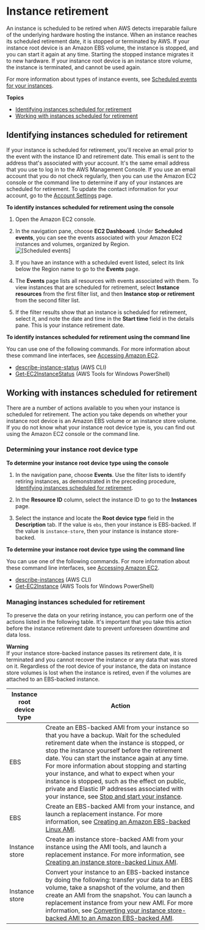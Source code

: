 # Instance retirement<a name="instance-retirement"></a>

An instance is scheduled to be retired when AWS detects irreparable failure of the underlying hardware hosting the instance\. When an instance reaches its scheduled retirement date, it is stopped or terminated by AWS\. If your instance root device is an Amazon EBS volume, the instance is stopped, and you can start it again at any time\. Starting the stopped instance migrates it to new hardware\. If your instance root device is an instance store volume, the instance is terminated, and cannot be used again\.

For more information about types of instance events, see [Scheduled events for your instances](monitoring-instances-status-check_sched.md)\.

**Topics**
+ [Identifying instances scheduled for retirement](#instance-retirement-identify)
+ [Working with instances scheduled for retirement](#instance-retirement-working)

## Identifying instances scheduled for retirement<a name="instance-retirement-identify"></a>

If your instance is scheduled for retirement, you'll receive an email prior to the event with the instance ID and retirement date\. This email is sent to the address that's associated with your account\. It's the same email address that you use to log in to the AWS Management Console\. If you use an email account that you do not check regularly, then you can use the Amazon EC2 console or the command line to determine if any of your instances are scheduled for retirement\. To update the contact information for your account, go to the [Account Settings](https://console.aws.amazon.com/billing/home?#/account) page\.<a name="identify-retiring-instances"></a>

**To identify instances scheduled for retirement using the console**

1. Open the Amazon EC2 console\.

1. In the navigation pane, choose **EC2 Dashboard**\. Under **Scheduled events**, you can see the events associated with your Amazon EC2 instances and volumes, organized by Region\.  
![\[Scheduled events\]](http://docs.aws.amazon.com/AWSEC2/latest/UserGuide/images/dashboard-scheduled-events.png)

1. If you have an instance with a scheduled event listed, select its link below the Region name to go to the **Events** page\.

1. The **Events** page lists all resources with events associated with them\. To view instances that are scheduled for retirement, select **Instance resources** from the first filter list, and then **Instance stop or retirement** from the second filter list\.

1. If the filter results show that an instance is scheduled for retirement, select it, and note the date and time in the **Start time** field in the details pane\. This is your instance retirement date\.

**To identify instances scheduled for retirement using the command line**

You can use one of the following commands\. For more information about these command line interfaces, see [Accessing Amazon EC2](concepts.md#access-ec2)\.
+ [describe\-instance\-status](https://docs.aws.amazon.com/cli/latest/reference/ec2/describe-instance-status.html) \(AWS CLI\)
+ [Get\-EC2InstanceStatus](https://docs.aws.amazon.com/powershell/latest/reference/items/Get-EC2InstanceStatus.html) \(AWS Tools for Windows PowerShell\)

## Working with instances scheduled for retirement<a name="instance-retirement-working"></a>

There are a number of actions available to you when your instance is scheduled for retirement\. The action you take depends on whether your instance root device is an Amazon EBS volume or an instance store volume\. If you do not know what your instance root device type is, you can find out using the Amazon EC2 console or the command line\.

### Determining your instance root device type<a name="instance-retirement-root-device"></a>

**To determine your instance root device type using the console**

1. In the navigation pane, choose **Events**\. Use the filter lists to identify retiring instances, as demonstrated in the preceding procedure, [Identifying instances scheduled for retirement](#identify-retiring-instances)\.

1. In the **Resource ID** column, select the instance ID to go to the **Instances** page\. 

1. Select the instance and locate the **Root device type** field in the **Description** tab\. If the value is `ebs`, then your instance is EBS\-backed\. If the value is `instance-store`, then your instance is instance store\-backed\.

**To determine your instance root device type using the command line**

You can use one of the following commands\. For more information about these command line interfaces, see [Accessing Amazon EC2](concepts.md#access-ec2)\.
+ [describe\-instances](https://docs.aws.amazon.com/cli/latest/reference/ec2/describe-instances.html) \(AWS CLI\)
+ [Get\-EC2Instance](https://docs.aws.amazon.com/powershell/latest/reference/items/Get-EC2Instance.html) \(AWS Tools for Windows PowerShell\)

### Managing instances scheduled for retirement<a name="instance-retirement-actions"></a>

To preserve the data on your retiring instance, you can perform one of the actions listed in the following table\. It's important that you take this action before the instance retirement date to prevent unforeseen downtime and data loss\. 

**Warning**  
If your instance store\-backed instance passes its retirement date, it is terminated and you cannot recover the instance or any data that was stored on it\. Regardless of the root device of your instance, the data on instance store volumes is lost when the instance is retired, even if the volumes are attached to an EBS\-backed instance\.


| Instance root device type | Action | 
| --- | --- | 
| EBS | Create an EBS\-backed AMI from your instance so that you have a backup\. Wait for the scheduled retirement date when the instance is stopped, or stop the instance yourself before the retirement date\. You can start the instance again at any time\. For more information about stopping and starting your instance, and what to expect when your instance is stopped, such as the effect on public, private and Elastic IP addresses associated with your instance, see [Stop and start your instance](Stop_Start.md)\. | 
| EBS | Create an EBS\-backed AMI from your instance, and launch a replacement instance\. For more information, see [Creating an Amazon EBS\-backed Linux AMI](creating-an-ami-ebs.md)\. | 
| Instance store | Create an instance store\-backed AMI from your instance using the AMI tools, and launch a replacement instance\. For more information, see [Creating an instance store\-backed Linux AMI](creating-an-ami-instance-store.md)\. | 
| Instance store | Convert your instance to an EBS\-backed instance by doing the following: transfer your data to an EBS volume, take a snapshot of the volume, and then create an AMI from the snapshot\. You can launch a replacement instance from your new AMI\. For more information, see [Converting your instance store\-backed AMI to an Amazon EBS\-backed AMI](Using_ConvertingS3toEBS.md)\. | 